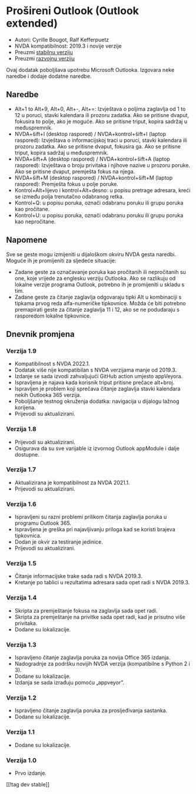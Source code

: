 # Prošireni Outlook (Outlook extended) #

* Autori: Cyrille Bougot, Ralf Kefferpuetz
* NVDA kompatibilnost: 2019.3 i novije verzije
* Preuzmi [stabilnu verziju][1]
* Preuzmi [razvojnu verziju][2]

Ovaj dodatak poboljšava upotrebu Microsoft Outlooka. Izgovara neke naredbe i
dodaje dodatne naredbe.

## Naredbe

* Alt+1 to Alt+9, Alt+0, Alt+-, Alt+=: Izvještava o poljima zaglavlja od 1
  to 12 u poruci, stavki kalendara ili prozoru zadatka. Ako se pritisne
  dvaput, fokusira to polje, ako je moguće. Ako se pritisne triput, kopira
  sadržaj u međuspremnik.
* NVDA+šift+I (desktop raspored) / NVDA+kontrol+šift+I (laptop raspored):
  Izvještava o informacijskoj traci u poruci, stavki kalendara ili prozoru
  zadatka. Ako se pritisne dvaput, fokusira ga. Ako se pritisne triput,
  kopira sadržaj u međuspremnik.
* NVDA+šift+A (desktop raspored) / NVDA+kontrol+šift+A (laptop raspored):
  Izvještava o broju privitaka i njihove nazive u prozoru poruke. Ako se
  pritisne dvaput, premješta fokus na njega.
* NVDA+šift+M (desktop raspored) / NVDA+kontrol+šift+M (laptop raspored):
  Premješta fokus u polje poruke.
* Kontrol+Alt+lijevo i kontrol+Alt+desno: u popisu pretrage adresara, kreći
  se između polja trenutačno odabranog retka.
* Kontrol+Q: u popisu poruka, označi odabranu poruku ili grupu poruka kao
  pročitane.
* Kontrol+U: u popisu poruka, označi odabranu poruku ili grupu poruka kao
  nepročitane.

## Napomene

Sve se geste mogu izmijeniti u dijaloškom okviru NVDA gesta naredbi. Moguće
ih je promijeniti za sljedeće situacije:

* Zadane geste za označavanje poruka kao pročitanih ili nepročitanih su one,
  koje vrijede za englesku verziju Outlooka. Ako se razlikuju od lokalne
  verzije programa Outlook, potrebno ih je promijeniti u skladu s tim.
* Zadane geste za čitanje zaglavlja odgovaraju tipki Alt u kombinaciji s
  tipkama prvog reda alfa-numeričke tipkovnice. Možda će biti potrebno
  premapirati geste za čitanje zaglavlja 11 i 12, ako se ne podudaraju s
  rasporedom lokalne tipkovnice.

## Dnevnik promjena

### Verzija 1.9

* Kompatibilnost s NVDA 2022.1.
* Dodatak više nije kompatibilan s NVDA verzijama manje od 2019.3.
* Izdanje se sada izvodi zahvaljujući GitHub action umjesto appVeyora.
* Ispravljena je najava kada korisnik triput pritisne prečace alt+broj.
* Ispravljen je problem koji sprečava čitanje zaglavlja stavki kalendara
  nekih Outlooka 365 verzija.
* Poboljšanje testnog okruženja dodatka: navigacija u dijalogu lažnog
  korijena.
* Prijevodi su aktualizirani.

### Verzija 1.8

* Prijevodi su aktualizirani.
* Osigurava da su sve varijable iz izvornog Outlook appModule i dalje
  dostupne.

### Verzija 1.7

* Aktualizirana je kompatibilnost za NVDA 2021.1.
* Prijevodi su aktualizirani.

### Verzija 1.6

* Ispravljeni su razni problemi prilikom čitanja zaglavlja poruka u programu
  Outlook 365.
* Ispravljena je greška pri najavljivanju priloga kad se koristi brajeva
  tipkovnica.
* Dodan je okvir za testiranje jedinice.
* Prijevodi su aktualizirani.

### Verzija 1.5

* Čitanje informacijske trake sada radi s NVDA 2019.3.
* Kretanje po tablici u rezultatima adresara sada opet radi s NVDA 2019.3.

### Verzija 1.4

* Skripta za premještanje fokusa na zaglavlja sada opet radi.
* Skripta za premještanje na privitke sada opet radi, kad je prisutno više
  privitaka.
* Dodane su lokalizacije.

### Verzija 1.3

* Ispravljeno čitanje zaglavlja poruka za novija Office 365 izdanja.
* Nadogradnje za podršku novijih NVDA verzija (kompatibilne s Python 2 i 3).
* Dodane su lokalizacije.
* Izdanja se sada izrađuju pomoću „appveyor”.

### Verzija 1.2

* Ispravljeno čitanje zaglavlja poruka za prosljeđivanja sastanka.
* Dodane su lokalizacije.

### Verzija 1.1

* Dodane su lokalizacije.

### Verzija 1.0

* Prvo izdanje.

[[!tag dev stable]]

[1]: https://addons.nvda-project.org/files/get.php?file=outlookextended

[2]: https://addons.nvda-project.org/files/get.php?file=outlookextended-dev
